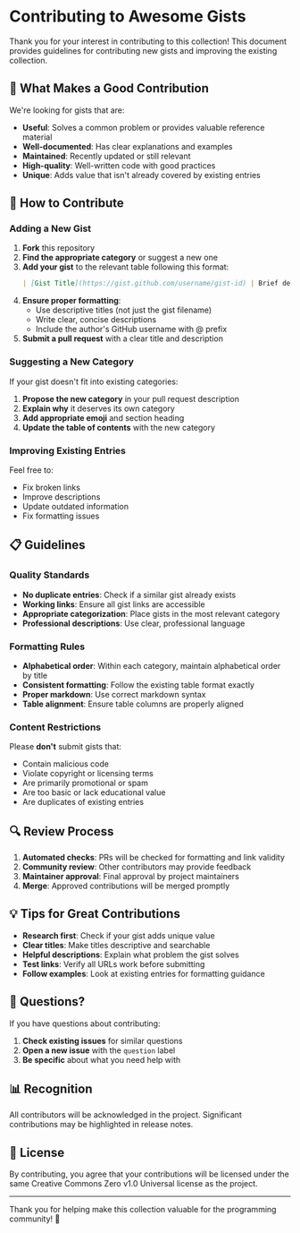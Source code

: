 # Contributing to Awesome Gists

Thank you for your interest in contributing to this collection! This document provides guidelines for contributing new gists and improving the existing collection.

## 🎯 What Makes a Good Contribution

We're looking for gists that are:

- **Useful**: Solves a common problem or provides valuable reference material
- **Well-documented**: Has clear explanations and examples
- **Maintained**: Recently updated or still relevant
- **High-quality**: Well-written code with good practices
- **Unique**: Adds value that isn't already covered by existing entries

## 📝 How to Contribute

### Adding a New Gist

1. **Fork** this repository
2. **Find the appropriate category** or suggest a new one
3. **Add your gist** to the relevant table following this format:
   ```markdown
   | [Gist Title](https://gist.github.com/username/gist-id) | Brief description of what the gist does | @username |
   ```
4. **Ensure proper formatting**:
   - Use descriptive titles (not just the gist filename)
   - Write clear, concise descriptions
   - Include the author's GitHub username with @ prefix
5. **Submit a pull request** with a clear title and description

### Suggesting a New Category

If your gist doesn't fit into existing categories:

1. **Propose the new category** in your pull request description
2. **Explain why** it deserves its own category
3. **Add appropriate emoji** and section heading
4. **Update the table of contents** with the new category

### Improving Existing Entries

Feel free to:
- Fix broken links
- Improve descriptions
- Update outdated information
- Fix formatting issues

## 📋 Guidelines

### Quality Standards

- **No duplicate entries**: Check if a similar gist already exists
- **Working links**: Ensure all gist links are accessible
- **Appropriate categorization**: Place gists in the most relevant category
- **Professional descriptions**: Use clear, professional language

### Formatting Rules

- **Alphabetical order**: Within each category, maintain alphabetical order by title
- **Consistent formatting**: Follow the existing table format exactly
- **Proper markdown**: Use correct markdown syntax
- **Table alignment**: Ensure table columns are properly aligned

### Content Restrictions

Please **don't** submit gists that:
- Contain malicious code
- Violate copyright or licensing terms
- Are primarily promotional or spam
- Are too basic or lack educational value
- Are duplicates of existing entries

## 🔍 Review Process

1. **Automated checks**: PRs will be checked for formatting and link validity
2. **Community review**: Other contributors may provide feedback
3. **Maintainer approval**: Final approval by project maintainers
4. **Merge**: Approved contributions will be merged promptly

## 💡 Tips for Great Contributions

- **Research first**: Check if your gist adds unique value
- **Clear titles**: Make titles descriptive and searchable
- **Helpful descriptions**: Explain what problem the gist solves
- **Test links**: Verify all URLs work before submitting
- **Follow examples**: Look at existing entries for formatting guidance

## 🤔 Questions?

If you have questions about contributing:

1. **Check existing issues** for similar questions
2. **Open a new issue** with the `question` label
3. **Be specific** about what you need help with

## 📊 Recognition

All contributors will be acknowledged in the project. Significant contributions may be highlighted in release notes.

## 📄 License

By contributing, you agree that your contributions will be licensed under the same Creative Commons Zero v1.0 Universal license as the project.

---

Thank you for helping make this collection valuable for the programming community! 🚀
